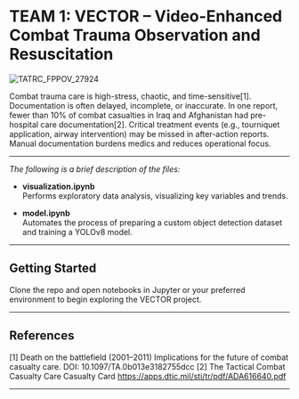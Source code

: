 # TEAM 1: VECTOR – Video-Enhanced Combat Trauma Observation and Resuscitation
![TATRC_FPPOV_27924](https://github.com/user-attachments/assets/562c1e0b-4f7d-482c-916a-79236992b124)

Combat trauma care is high-stress, chaotic, and time-sensitive[1]. Documentation is often delayed, incomplete, or inaccurate. In one report, fewer than 10% of combat casualties in Iraq and Afghanistan had pre-hospital care documentation[2]. Critical treatment events (e.g., tourniquet application, airway intervention) may be missed in after-action reports. Manual documentation burdens medics and reduces operational focus.

---
*The following is a brief description of the files:*

- **visualization.ipynb**  
  Performs exploratory data analysis, visualizing key variables and trends. 

- **model.ipynb**  
  Automates the process of preparing a custom object detection dataset and training a YOLOv8 model. 

---

## Getting Started

Clone the repo and open notebooks in Jupyter or your preferred environment to begin exploring the VECTOR project.

---

## References

[1] Death on the battlefield (2001–2011) Implications for the future of combat casualty care. DOI: 10.1097/TA.0b013e3182755dcc
[2] The Tactical Combat Casualty Care Casualty Card https://apps.dtic.mil/sti/tr/pdf/ADA616640.pdf

---
